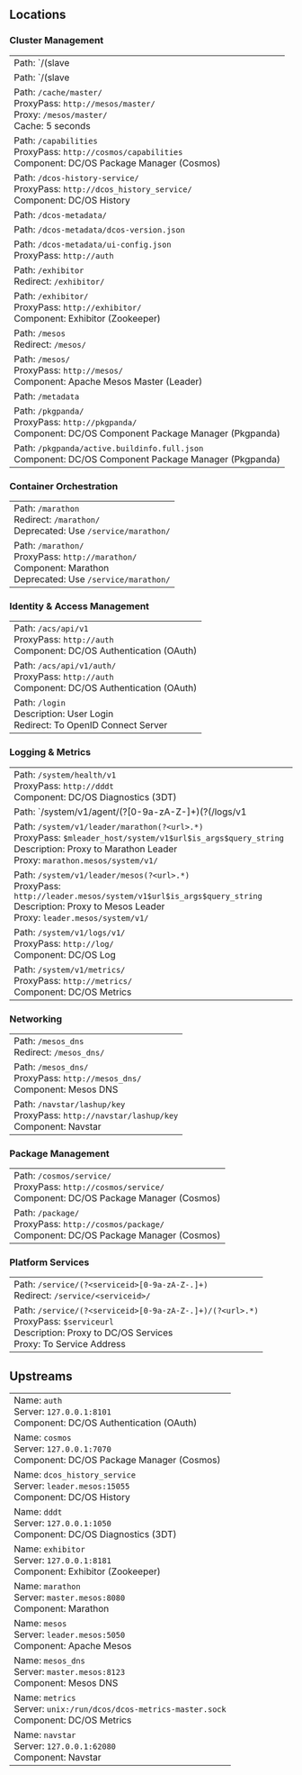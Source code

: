 ## Locations


### Cluster Management

|   |
|---|
| Path: `/(slave|agent)/(?<agentid>[0-9a-zA-Z-]+)`<br/>Redirect: `/agent/<agentid>/` |
| Path: `/(slave|agent)/(?<agentid>[0-9a-zA-Z-]+)(?<url>.+)`<br/>ProxyPass: `$agentaddr:$agentport`<br/>Component: Apache Mesos Agent |
| Path: `/cache/master/`<br/>ProxyPass: `http://mesos/master/`<br/>Proxy: `/mesos/master/`<br/>Cache: 5 seconds |
| Path: `/capabilities`<br/>ProxyPass: `http://cosmos/capabilities`<br/>Component: DC/OS Package Manager (Cosmos) |
| Path: `/dcos-history-service/`<br/>ProxyPass: `http://dcos_history_service/`<br/>Component: DC/OS History |
| Path: `/dcos-metadata/`<br/> |
| Path: `/dcos-metadata/dcos-version.json`<br/> |
| Path: `/dcos-metadata/ui-config.json`<br/>ProxyPass: `http://auth`<br/> |
| Path: `/exhibitor`<br/>Redirect: `/exhibitor/` |
| Path: `/exhibitor/`<br/>ProxyPass: `http://exhibitor/`<br/>Component: Exhibitor (Zookeeper) |
| Path: `/mesos`<br/>Redirect: `/mesos/` |
| Path: `/mesos/`<br/>ProxyPass: `http://mesos/`<br/>Component: Apache Mesos Master (Leader) |
| Path: `/metadata`<br/> |
| Path: `/pkgpanda/`<br/>ProxyPass: `http://pkgpanda/`<br/>Component: DC/OS Component Package Manager (Pkgpanda) |
| Path: `/pkgpanda/active.buildinfo.full.json`<br/>Component: DC/OS Component Package Manager (Pkgpanda) |

### Container Orchestration

|   |
|---|
| Path: `/marathon`<br/>Redirect: `/marathon/`<br/>Deprecated: Use `/service/marathon/` |
| Path: `/marathon/`<br/>ProxyPass: `http://marathon/`<br/>Component: Marathon<br/>Deprecated: Use `/service/marathon/` |

### Identity & Access Management

|   |
|---|
| Path: `/acs/api/v1`<br/>ProxyPass: `http://auth`<br/>Component: DC/OS Authentication (OAuth) |
| Path: `/acs/api/v1/auth/`<br/>ProxyPass: `http://auth`<br/>Component: DC/OS Authentication (OAuth) |
| Path: `/login`<br/>Description: User Login<br/>Redirect: To OpenID Connect Server |

### Logging & Metrics

|   |
|---|
| Path: `/system/health/v1`<br/>ProxyPass: `http://dddt`<br/>Component: DC/OS Diagnostics (3DT) |
| Path: `/system/v1/agent/(?<agentid>[0-9a-zA-Z-]+)(?<type>(/logs/v1|/metrics/v0))(?<url>.*)`<br/>ProxyPass: `$agentaddr:61001/system/v1$type$url$is_args$query_string`<br/>Description: Proxy to DC/OS Agent<br/>Proxy: `<agentaddr>:61001/system/v1/` |
| Path: `/system/v1/leader/marathon(?<url>.*)`<br/>ProxyPass: `$mleader_host/system/v1$url$is_args$query_string`<br/>Description: Proxy to Marathon Leader<br/>Proxy: `marathon.mesos/system/v1/` |
| Path: `/system/v1/leader/mesos(?<url>.*)`<br/>ProxyPass: `http://leader.mesos/system/v1$url$is_args$query_string`<br/>Description: Proxy to Mesos Leader<br/>Proxy: `leader.mesos/system/v1/` |
| Path: `/system/v1/logs/v1/`<br/>ProxyPass: `http://log/`<br/>Component: DC/OS Log |
| Path: `/system/v1/metrics/`<br/>ProxyPass: `http://metrics/`<br/>Component: DC/OS Metrics |

### Networking

|   |
|---|
| Path: `/mesos_dns`<br/>Redirect: `/mesos_dns/` |
| Path: `/mesos_dns/`<br/>ProxyPass: `http://mesos_dns/`<br/>Component: Mesos DNS |
| Path: `/navstar/lashup/key`<br/>ProxyPass: `http://navstar/lashup/key`<br/>Component: Navstar |

### Package Management

|   |
|---|
| Path: `/cosmos/service/`<br/>ProxyPass: `http://cosmos/service/`<br/>Component: DC/OS Package Manager (Cosmos) |
| Path: `/package/`<br/>ProxyPass: `http://cosmos/package/`<br/>Component: DC/OS Package Manager (Cosmos) |

### Platform Services

|   |
|---|
| Path: `/service/(?<serviceid>[0-9a-zA-Z-.]+)`<br/>Redirect: `/service/<serviceid>/` |
| Path: `/service/(?<serviceid>[0-9a-zA-Z-.]+)/(?<url>.*)`<br/>ProxyPass: `$serviceurl`<br/>Description: Proxy to DC/OS Services<br/>Proxy: To Service Address |


## Upstreams

|   |
|---|
| Name: `auth`<br/>Server: `127.0.0.1:8101`<br/>Component: DC/OS Authentication (OAuth) |
| Name: `cosmos`<br/>Server: `127.0.0.1:7070`<br/>Component: DC/OS Package Manager (Cosmos) |
| Name: `dcos_history_service`<br/>Server: `leader.mesos:15055`<br/>Component: DC/OS History |
| Name: `dddt`<br/>Server: `127.0.0.1:1050`<br/>Component: DC/OS Diagnostics (3DT) |
| Name: `exhibitor`<br/>Server: `127.0.0.1:8181`<br/>Component: Exhibitor (Zookeeper) |
| Name: `marathon`<br/>Server: `master.mesos:8080`<br/>Component: Marathon |
| Name: `mesos`<br/>Server: `leader.mesos:5050`<br/>Component: Apache Mesos |
| Name: `mesos_dns`<br/>Server: `master.mesos:8123`<br/>Component: Mesos DNS |
| Name: `metrics`<br/>Server: `unix:/run/dcos/dcos-metrics-master.sock`<br/>Component: DC/OS Metrics |
| Name: `navstar`<br/>Server: `127.0.0.1:62080`<br/>Component: Navstar |
